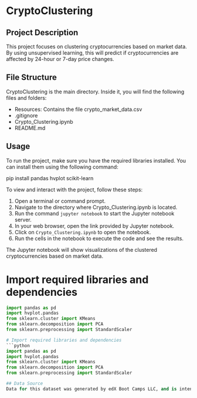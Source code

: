 # CryptoClustering

## Project Description
This project focuses on clustering cryptocurrencies based on market data. By using unsupervised learning, this will predict if cryptocurrencies are affected by 24-hour or 7-day price changes.

## File Structure
CryptoClustering is the main directory. Inside it, you will find the following files and folders:
- Resources: Contains the file crypto_market_data.csv
- .gitignore
- Crypto_Clustering.ipynb
- README.md

## Usage
To run the project, make sure you have the required libraries installed. You can install them using the following command:

pip install pandas hvplot scikit-learn

To view and interact with the project, follow these steps:
1. Open a terminal or command prompt.
2. Navigate to the directory where Crypto_Clustering.ipynb is located.
3. Run the command `jupyter notebook` to start the Jupyter notebook server.
4. In your web browser, open the link provided by Jupyter notebook.
5. Click on `Crypto_Clustering.ipynb` to open the notebook.
6. Run the cells in the notebook to execute the code and see the results.

The Jupyter notebook will show visualizations of the clustered cryptocurrencies based on market data.

# Import required libraries and dependencies
```python
import pandas as pd
import hvplot.pandas
from sklearn.cluster import KMeans
from sklearn.decomposition import PCA
from sklearn.preprocessing import StandardScaler

# Import required libraries and dependencies
```python
import pandas as pd
import hvplot.pandas
from sklearn.cluster import KMeans
from sklearn.decomposition import PCA
from sklearn.preprocessing import StandardScaler

## Data Source
Data for this dataset was generated by edX Boot Camps LLC, and is intended for educational purposes only.



